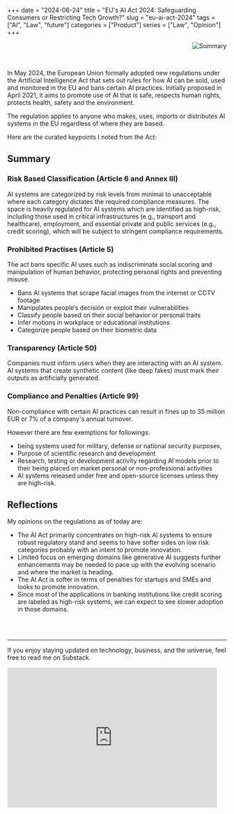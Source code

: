 +++ 
date = "2024-06-24"
title = "EU's AI Act 2024: Safeguarding Consumers or Restricting Tech Growth?"
slug = "eu-ai-act-2024" 
tags = ["AI", "Law", "future"]
categories = ["Product"]
series = ["Law", "Opinion"]
+++
<div align="right">

![Summary](/library/ai_act/ai_act.png)

</div>
<br>

In May 2024, the European Union formally adopted new regulations under the Artificial Intelligence Act that sets out rules for how AI can be sold, used and monitored in the EU and bans certain AI practices. Initially proposed in April 2021, it aims to promote use of AI that is safe, respects human rights, protects health, safety and the environment.

The regulation applies to anyone who makes, uses, imports or distributes AI systems in the EU regardless of where they are based. 

Here are the curated keypoints I noted from the Act:

## Summary
 
### Risk Based Classification (Article 6 and Annex III)
AI systems are categorized by risk levels from minimal to unacceptable where each category dictates the required compliance measures. The space is heavily regulated for AI systems which are identified as high-risk, including those used in critical infrastructures (e.g., transport and healthcare), employment, and essential private and public services (e.g., credit scoring), which will be subject to stringent compliance requirements.

### Prohibited Practises (Article 5)
The act bans specific AI uses such as indiscriminate social scoring and manipulation of human behavior, protecting personal rights and preventing misuse.
- Bans AI systems that scrape facial images from the internet or CCTV footage
- Manipulates people’s decision or exploit their vulnerabilities
- Classify people based on their social behavior or personal traits
- Infer motions in workplace or educational institutions 
- Categorize people based on their biometric data

### Transparency (Article 50)
Companies must inform users when they are interacting with an AI system. AI systems that create synthetic content (like deep fakes) must mark their outputs as artificially generated.

### Compliance and Penalties (Article 99)
Non-compliance with certain AI practices can result in fines up to 35 million EUR or 7% of a company's annual turnover. 

However there are few exemptions for followings:
- being systems used for military, defense or national security purposes,
- Purpose of scientific research and development
- Research, testing or development activity regarding AI models prior to their being placed on market
personal or non-professional activities 
- AI systems released under free and open-source licenses unless they are high-risk.

## Reflections
My opinions on the regulations as of today are:

- The AI Act primarily concentrates on high-risk AI systems to ensure robust regulatory stand and seems to have softer sides on low risk categories probably with an intent to promote innovation.
- Limited focus on emerging domains like generative AI suggests further enhancements may be needed to pace up with the evolving scenario and where the market is heading.
- The AI Act is softer in terms of penalties for startups and SMEs and looks to promote innovation.
- Since most of the applications in banking institutions like credit scoring are labeled as high-risk systems, we can expect to see slower adoption in those domains.


<br>
<br>

________________________

If you enjoy staying updated on technology, business, and the universe, feel free to read me on Substack.

<iframe src="https://pysaurav.substack.com/embed" width="480" height="320" style="border:1px solid #EEE; background:white;" frameborder="0" scrolling="no"></iframe>

